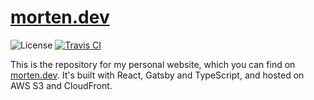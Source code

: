 # [morten.dev](https://morten.dev)

![License](https://img.shields.io/github/license/Mrtenz/morten.dev) [![Travis CI](https://travis-ci.com/Mrtenz/morten.dev.svg?branch=master)](https://travis-ci.com/Mrtenz/morten.dev)

This is the repository for my personal website, which you can find on [morten.dev](https://morten.dev). It's built with React, Gatsby and TypeScript, and hosted on AWS S3 and CloudFront.
